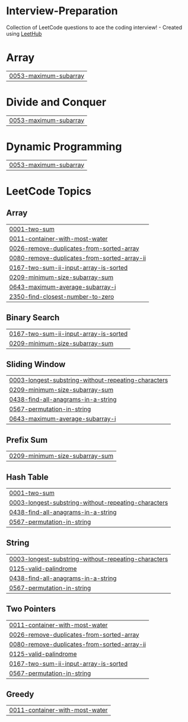 # Interview-Preparation
Collection of LeetCode questions to ace the coding interview! - Created using [LeetHub](https://github.com/QasimWani/LeetHub)


# Array
|  |
| ------- |
| [0053-maximum-subarray](https://github.com/Seshasai14/Interview-Preparation/tree/master/0053-maximum-subarray) |
# Divide and Conquer
|  |
| ------- |
| [0053-maximum-subarray](https://github.com/Seshasai14/Interview-Preparation/tree/master/0053-maximum-subarray) |
# Dynamic Programming
|  |
| ------- |
| [0053-maximum-subarray](https://github.com/Seshasai14/Interview-Preparation/tree/master/0053-maximum-subarray) |
<!---LeetCode Topics Start-->
# LeetCode Topics
## Array
|  |
| ------- |
| [0001-two-sum](https://github.com/Seshasai14/Interview-Preparation/tree/master/0001-two-sum) |
| [0011-container-with-most-water](https://github.com/Seshasai14/Interview-Preparation/tree/master/0011-container-with-most-water) |
| [0026-remove-duplicates-from-sorted-array](https://github.com/Seshasai14/Interview-Preparation/tree/master/0026-remove-duplicates-from-sorted-array) |
| [0080-remove-duplicates-from-sorted-array-ii](https://github.com/Seshasai14/Interview-Preparation/tree/master/0080-remove-duplicates-from-sorted-array-ii) |
| [0167-two-sum-ii-input-array-is-sorted](https://github.com/Seshasai14/Interview-Preparation/tree/master/0167-two-sum-ii-input-array-is-sorted) |
| [0209-minimum-size-subarray-sum](https://github.com/Seshasai14/Interview-Preparation/tree/master/0209-minimum-size-subarray-sum) |
| [0643-maximum-average-subarray-i](https://github.com/Seshasai14/Interview-Preparation/tree/master/0643-maximum-average-subarray-i) |
| [2350-find-closest-number-to-zero](https://github.com/Seshasai14/Interview-Preparation/tree/master/2350-find-closest-number-to-zero) |
## Binary Search
|  |
| ------- |
| [0167-two-sum-ii-input-array-is-sorted](https://github.com/Seshasai14/Interview-Preparation/tree/master/0167-two-sum-ii-input-array-is-sorted) |
| [0209-minimum-size-subarray-sum](https://github.com/Seshasai14/Interview-Preparation/tree/master/0209-minimum-size-subarray-sum) |
## Sliding Window
|  |
| ------- |
| [0003-longest-substring-without-repeating-characters](https://github.com/Seshasai14/Interview-Preparation/tree/master/0003-longest-substring-without-repeating-characters) |
| [0209-minimum-size-subarray-sum](https://github.com/Seshasai14/Interview-Preparation/tree/master/0209-minimum-size-subarray-sum) |
| [0438-find-all-anagrams-in-a-string](https://github.com/Seshasai14/Interview-Preparation/tree/master/0438-find-all-anagrams-in-a-string) |
| [0567-permutation-in-string](https://github.com/Seshasai14/Interview-Preparation/tree/master/0567-permutation-in-string) |
| [0643-maximum-average-subarray-i](https://github.com/Seshasai14/Interview-Preparation/tree/master/0643-maximum-average-subarray-i) |
## Prefix Sum
|  |
| ------- |
| [0209-minimum-size-subarray-sum](https://github.com/Seshasai14/Interview-Preparation/tree/master/0209-minimum-size-subarray-sum) |
## Hash Table
|  |
| ------- |
| [0001-two-sum](https://github.com/Seshasai14/Interview-Preparation/tree/master/0001-two-sum) |
| [0003-longest-substring-without-repeating-characters](https://github.com/Seshasai14/Interview-Preparation/tree/master/0003-longest-substring-without-repeating-characters) |
| [0438-find-all-anagrams-in-a-string](https://github.com/Seshasai14/Interview-Preparation/tree/master/0438-find-all-anagrams-in-a-string) |
| [0567-permutation-in-string](https://github.com/Seshasai14/Interview-Preparation/tree/master/0567-permutation-in-string) |
## String
|  |
| ------- |
| [0003-longest-substring-without-repeating-characters](https://github.com/Seshasai14/Interview-Preparation/tree/master/0003-longest-substring-without-repeating-characters) |
| [0125-valid-palindrome](https://github.com/Seshasai14/Interview-Preparation/tree/master/0125-valid-palindrome) |
| [0438-find-all-anagrams-in-a-string](https://github.com/Seshasai14/Interview-Preparation/tree/master/0438-find-all-anagrams-in-a-string) |
| [0567-permutation-in-string](https://github.com/Seshasai14/Interview-Preparation/tree/master/0567-permutation-in-string) |
## Two Pointers
|  |
| ------- |
| [0011-container-with-most-water](https://github.com/Seshasai14/Interview-Preparation/tree/master/0011-container-with-most-water) |
| [0026-remove-duplicates-from-sorted-array](https://github.com/Seshasai14/Interview-Preparation/tree/master/0026-remove-duplicates-from-sorted-array) |
| [0080-remove-duplicates-from-sorted-array-ii](https://github.com/Seshasai14/Interview-Preparation/tree/master/0080-remove-duplicates-from-sorted-array-ii) |
| [0125-valid-palindrome](https://github.com/Seshasai14/Interview-Preparation/tree/master/0125-valid-palindrome) |
| [0167-two-sum-ii-input-array-is-sorted](https://github.com/Seshasai14/Interview-Preparation/tree/master/0167-two-sum-ii-input-array-is-sorted) |
| [0567-permutation-in-string](https://github.com/Seshasai14/Interview-Preparation/tree/master/0567-permutation-in-string) |
## Greedy
|  |
| ------- |
| [0011-container-with-most-water](https://github.com/Seshasai14/Interview-Preparation/tree/master/0011-container-with-most-water) |
<!---LeetCode Topics End-->